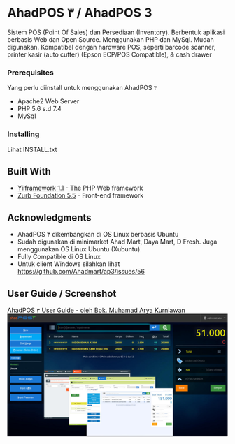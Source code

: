 # AhadPOS ٣ / AhadPOS 3

Sistem POS (Point Of Sales) dan Persediaan (Inventory). Berbentuk aplikasi berbasis Web dan Open Source.
Menggunakan PHP dan MySql.
Mudah digunakan. Kompatibel dengan hardware POS, seperti barcode scanner, printer kasir (auto cutter) (Epson ECP/POS Compatible), & cash drawer

### Prerequisites

Yang perlu diinstall untuk menggunakan AhadPOS ٣

- Apache2 Web Server
- PHP 5.6 s.d 7.4
- MySql

### Installing

Lihat INSTALL.txt

## Built With

- [Yiiframework 1.1](http://www.yiiframework.com/) - The PHP Web framework
- [Zurb Foundation 5.5](https://get.foundation/sites/docs-v5/) - Front-end framework

## Acknowledgments

- AhadPOS ٣ dikembangkan di OS Linux berbasis Ubuntu
- Sudah digunakan di minimarket Ahad Mart, Daya Mart, D Fresh. Juga menggunakan OS Linux Ubuntu (Xubuntu)
- Fully Compatible di OS Linux
- Untuk client Windows silahkan lihat https://github.com/Ahadmart/ap3/issues/56

## User Guide / Screenshot

[AhadPOS ٣ User Guide](https://ahadpos.files.wordpress.com/2018/07/ahadpos-3-user-guides-juli-2018.pdf) - oleh Bpk. Muhamad Arya Kurniawan
![pos screenshot default](/images/screenshot/pos-default.jpg?raw=true "POS Screenshot - Default")
